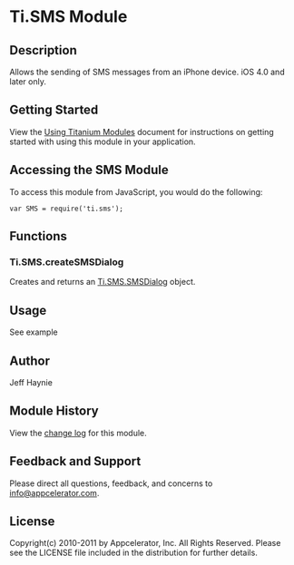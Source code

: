 # Ti.SMS Module

## Description

Allows the sending of SMS messages from an iPhone device.  iOS 4.0 and later only.

## Getting Started

View the [Using Titanium Modules](http://docs.appcelerator.com/titanium/2.0/#!/guide/Using_Titanium_Modules) document for instructions on getting
started with using this module in your application.

## Accessing the SMS Module

To access this module from JavaScript, you would do the following:

	var SMS = require('ti.sms');

## Functions

### Ti.SMS.createSMSDialog

Creates and returns an [Ti.SMS.SMSDialog][] object.

## Usage

See example

## Author

Jeff Haynie

## Module History

View the [change log](changelog.html) for this module.

## Feedback and Support

Please direct all questions, feedback, and concerns to [info@appcelerator.com](mailto:info@appcelerator.com?subject=iOS%20SMS%20Module).

## License

Copyright(c) 2010-2011 by Appcelerator, Inc. All Rights Reserved. Please see the LICENSE file included in the distribution for further details.

[Ti.SMS.SMSDialog]: smsdialog.html